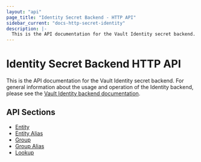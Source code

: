 ```yaml
---
layout: "api"
page_title: "Identity Secret Backend - HTTP API"
sidebar_current: "docs-http-secret-identity"
description: |-
  This is the API documentation for the Vault Identity secret backend.
---
```


# Identity Secret Backend HTTP API

This is the API documentation for the Vault Identity secret backend. For
general information about the usage and operation of the Identity backend,
please see the
[Vault Identity backend documentation](/docs/secrets/identity/index.html).

## API Sections

 * [Entity](entity.html)
 * [Entity Alias](entity-alias.html)
 * [Group](group.html)
 * [Group Alias](group-alias.html)
 * [Lookup](lookup.html)
